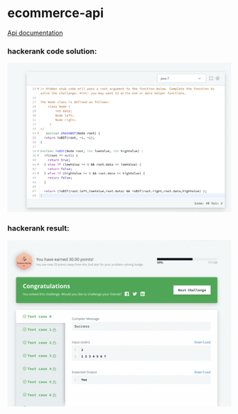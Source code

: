 # ecommerce-api
[Api documentation](https://documenter.getpostman.com/view/7638519/UVC2HoyZ)

### hackerank code solution: 

![Solution](./image-1.png) 

### hackerank result: 

![Solution](./image-2.png) 


